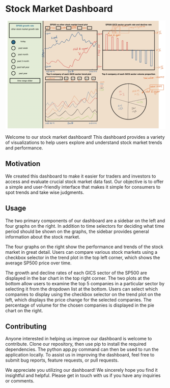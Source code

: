 # Stock Market Dashboard

![sketch](sketch.jpeg)


Welcome to our stock market dashboard! This dashboard provides a variety of visualizations to help users explore and understand stock market trends and performance.

## Motivation

We created this dashboard to make it easier for traders and investors to access and evaluate crucial stock market data fast. Our objective is to offer a simple and user-friendly interface that makes it simple for consumers to spot trends and take wise judgments.


## Usage

The two primary components of our dashboard are a sidebar on the left and four graphs on the right. In addition to time selectors for deciding what time period should be shown on the graphs, the sidebar provides general information about the stock market.

The four graphs on the right show the performance and trends of the stock market in great detail. Users can compare various stock markets using a checkbox selector in the trend plot in the top left corner, which shows the average SP500 price over time.

The growth and decline rates of each GICS sector of the SP500 are displayed in the bar chart in the top right corner. The two plots at the bottom allow users to examine the top 5 companies in a particular sector by selecting it from the dropdown list at the bottom. Users can select which companies to display using the checkbox selector on the trend plot on the left, which displays the price change for the selected companies. The percentage of volume for the chosen companies is displayed in the pie chart on the right.


## Contributing

Anyone interested in helping us improve our dashboard is welcome to contribute. Clone our repository, then use pip to install the required dependencies. The python app.py command can then be used to run the application locally. To assist us in improving the dashboard, feel free to submit bug reports, feature requests, or pull requests.

We appreciate you utilizing our dashboard! We sincerely hope you find it insightful and helpful. Please get in touch with us if you have any inquiries or comments.
